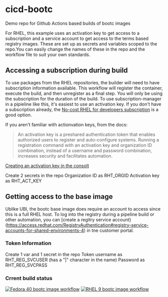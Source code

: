 # cicd-bootc
Demo repo for Github Actions based builds of bootc images

For RHEL, this example uses an activation key to get access to a subscription and a service account to get access to the terms based registry images. These are set up as secrets and variables scoped to the repo.You can easily change the names of these in the repo and the workflow file to suit your own standards.

## Accessing a subscription during build
To use packages from the RHEL repositories, the builder will need to have subscription information available. This workflow will register the container, execute the build, and then unregister as a 
final step. You will only be using the subscription for the duration of the build. To use subscription-manager in a pipieline like this, it's easiest to use an activation key. If you don't have a subscription already, the [No-cost RHEL for developers subscription](https://developers.redhat.com/products/rhel/download) is a good option.

If you aren't familiar with actionvation keys, from the docs:
> An activation key is a preshared authentication token that enables authorized users to register and auto-configure systems. Running a registration command with an activation key and organization  ID combination, instead of a username and password combination, increases security and facilitates automation.

[Creating an activation key in the consolt](https://docs.redhat.com/en/documentation/subscription_central/1-latest/html/getting_started_with_activation_keys_on_the_hybrid_cloud_console/assembly-creating-managing-activation-keys#proc-creating-act-keys-console_)

Create 2 secrets in the repo
Organization ID as RHT_ORGID
Activation key as RHT_ACT_KEY

## Getting access to the base image
Ublike UBI, the bootc base image does require an account to access since this is a full RHEL host. To log into the registry during a pipeline build or other automation, you can [create a regitry service account}(https://access.redhat.com/RegistryAuthentication#registry-service-accounts-for-shared-environments-4) in tne customer portal.

### Token Information
Create 1 var and 1 secret in the repo
Token username as RHT_REG_SVCUSER (has a "|" character in the name)
Password as RHT_REG_SVCPASS

### Crrent build status
[![Fedora 40 bootc image workflow](https://github.com/nzwulfin/cicd-bootc/actions/workflows/build_fedora_bootc.yml/badge.svg)](https://github.com/nzwulfin/cicd-bootc/actions/workflows/build_fedora_bootc.yml)
[![RHEL 9 bootc image workflow](https://github.com/nzwulfin/cicd-bootc/actions/workflows/build_rhel_bootc.yml/badge.svg)](https://github.com/nzwulfin/cicd-bootc/actions/workflows/build_rhel_bootc.yml)
